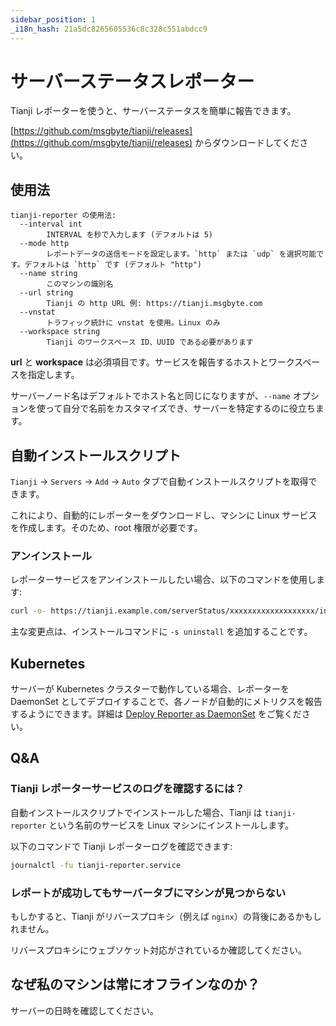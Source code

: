 ```yaml
---
sidebar_position: 1
_i18n_hash: 21a5dc8265605536c8c328c551abdcc9
---
```

# サーバーステータスレポーター

Tianji レポーターを使うと、サーバーステータスを簡単に報告できます。

[https://github.com/msgbyte/tianji/releases](https://github.com/msgbyte/tianji/releases) からダウンロードしてください。

## 使用法

```
tianji-reporter の使用法:
  --interval int
        INTERVAL を秒で入力します (デフォルトは 5)
  --mode http
        レポートデータの送信モードを設定します。`http` または `udp` を選択可能です。デフォルトは `http` です (デフォルト "http")
  --name string
        このマシンの識別名
  --url string
        Tianji の http URL 例: https://tianji.msgbyte.com
  --vnstat
        トラフィック統計に vnstat を使用。Linux のみ
  --workspace string
        Tianji のワークスペース ID、UUID である必要があります
```

**url** と **workspace** は必須項目です。サービスを報告するホストとワークスペースを指定します。

サーバーノード名はデフォルトでホスト名と同じになりますが、`--name` オプションを使って自分で名前をカスタマイズでき、サーバーを特定するのに役立ちます。

## 自動インストールスクリプト

`Tianji` -> `Servers` -> `Add` -> `Auto` タブで自動インストールスクリプトを取得できます。

これにより、自動的にレポーターをダウンロードし、マシンに Linux サービスを作成します。そのため、root 権限が必要です。

### アンインストール

レポーターサービスをアンインストールしたい場合、以下のコマンドを使用します:

```bash
curl -o- https://tianji.example.com/serverStatus/xxxxxxxxxxxxxxxxxxx/install.sh?url=https://tianji.example.com | sudo bash -s uninstall
``` 

主な変更点は、インストールコマンドに `-s uninstall` を追加することです。

## Kubernetes

サーバーが Kubernetes クラスターで動作している場合、レポーターを DaemonSet としてデプロイすることで、各ノードが自動的にメトリクスを報告するようにできます。詳細は [Deploy Reporter as DaemonSet](./kubernetes/reporter-daemonset.md) をご覧ください。

## Q&A

### Tianji レポーターサービスのログを確認するには？

自動インストールスクリプトでインストールした場合、Tianji は `tianji-reporter` という名前のサービスを Linux マシンにインストールします。

以下のコマンドで Tianji レポーターログを確認できます:

```bash
journalctl -fu tianji-reporter.service
```

### レポートが成功してもサーバータブにマシンが見つからない

もしかすると、Tianji がリバースプロキシ（例えば `nginx`）の背後にあるかもしれません。

リバースプロキシにウェブソケット対応がされているか確認してください。

## なぜ私のマシンは常にオフラインなのか？

サーバーの日時を確認してください。
